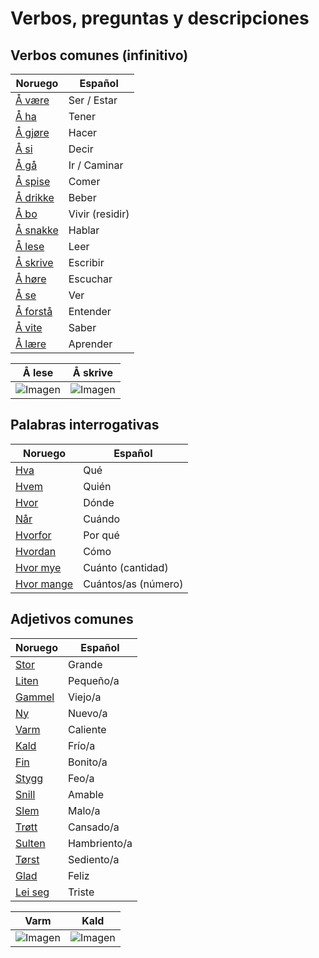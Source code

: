 # Verbos, preguntas y descripciones

## Verbos comunes (infinitivo)
| Noruego   | Español       |
|-----------|----------------|
| [Å være](https://forvo.com/word/%C3%A5_v%C3%A6re/)    | Ser / Estar    |
| [Å ha](https://forvo.com/word/%C3%A5_ha/)      | Tener          |
| [Å gjøre](https://forvo.com/word/%C3%A5_gj%C3%B8re/)   | Hacer          |
| [Å si](https://forvo.com/word/%C3%A5_si/)      | Decir          |
| [Å gå](https://forvo.com/word/%C3%A5_g%C3%A5/)      | Ir / Caminar   |
| [Å spise](https://forvo.com/word/%C3%A5_spise/)   | Comer          |
| [Å drikke](https://forvo.com/word/%C3%A5_drikke/)  | Beber          |
| [Å bo](https://forvo.com/word/%C3%A5_bo/)      | Vivir (residir)|
| [Å snakke](https://forvo.com/word/%C3%A5_snakke/)  | Hablar         |
| [Å lese](https://forvo.com/word/%C3%A5_lese/)    | Leer           |
| [Å skrive](https://forvo.com/word/%C3%A5_skrive/)  | Escribir       |
| [Å høre](https://forvo.com/word/%C3%A5_h%C3%B8re/)    | Escuchar       |
| [Å se](https://forvo.com/word/%C3%A5_se/)      | Ver            |
| [Å forstå](https://forvo.com/word/%C3%A5_forst%C3%A5/)  | Entender       |
| [Å vite](https://forvo.com/word/%C3%A5_vite/)    | Saber          |
| [Å lære](https://forvo.com/word/%C3%A5_l%C3%A6re/)    | Aprender       |

| Å lese                      | Å skrive                      |
|----------------------------------|----------------------------------|
| ![Imagen](https://i.postimg.cc/8C6YCxbb/head-shot-brunette-lying-bed-reading-book.jpg)   | ![Imagen](https://i.postimg.cc/BndhRMGP/close-up-hand-writing-notebook.jpg)   |

## Palabras interrogativas
| Noruego       | Español             |
|---------------|---------------------|
| [Hva](https://forvo.com/word/hva/)           | Qué                 |
| [Hvem](https://forvo.com/word/hvem/)          | Quién               |
| [Hvor](https://forvo.com/word/hvor/)          | Dónde               |
| [Når](https://forvo.com/word/n%C3%A5r/)           | Cuándo              |
| [Hvorfor](https://forvo.com/word/hvorfor/)       | Por qué             |
| [Hvordan](https://forvo.com/word/hvordan/)       | Cómo                |
| [Hvor mye](https://forvo.com/word/hvor_mye/)      | Cuánto (cantidad)   |
| [Hvor mange](https://forvo.com/word/hvor_mange/)    | Cuántos/as (número) |

## Adjetivos comunes
| Noruego     | Español       |
|-------------|---------------|
| [Stor](https://forvo.com/word/stor/)        | Grande        |
| [Liten](https://forvo.com/word/liten/)       | Pequeño/a     |
| [Gammel](https://forvo.com/word/gammel/)      | Viejo/a       |
| [Ny](https://forvo.com/word/ny/)          | Nuevo/a       |
| [Varm](https://forvo.com/word/varm/)        | Caliente      |
| [Kald](https://forvo.com/word/kald/)        | Frío/a        |
| [Fin](https://forvo.com/word/fin/)         | Bonito/a      |
| [Stygg](https://forvo.com/word/stygg/)       | Feo/a         |
| [Snill](https://forvo.com/word/snill/)       | Amable        |
| [Slem](https://forvo.com/word/slem/)        | Malo/a        |
| [Trøtt](https://forvo.com/word/tr%C3%B8tt/)       | Cansado/a     |
| [Sulten](https://forvo.com/word/sulten/)      | Hambriento/a  |
| [Tørst](https://forvo.com/word/t%C3%B8rst/)       | Sediento/a    |
| [Glad](https://forvo.com/word/glad/)        | Feliz         |
| [Lei seg](https://forvo.com/word/lei_seg/)     | Triste        |

| Varm                     | Kald                    |
|----------------------------------|----------------------------------|
| ![Imagen](https://i.postimg.cc/ZnGBJBYH/mid-section-woman-woolen-clothes-holding-coffee-cup.jpg)   | ![Imagen](https://i.postimg.cc/g2vRkDZZ/glass-coke-with-ice-hand-beach.jpg)   |